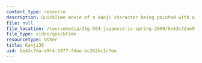 ```yaml
---
content_type: resource
description: QuickTime movie of a kanji character being painted with a brush.
file: null
file_location: /coursemedia/21g-504-japanese-iv-spring-2009/6e43c7dae9f41977fdaebc362bc1c7ee_Kanji36.mov
file_type: video/quicktime
resourcetype: Other
title: Kanji36
uid: 6e43c7da-e9f4-1977-fdae-bc362bc1c7ee
---
```

